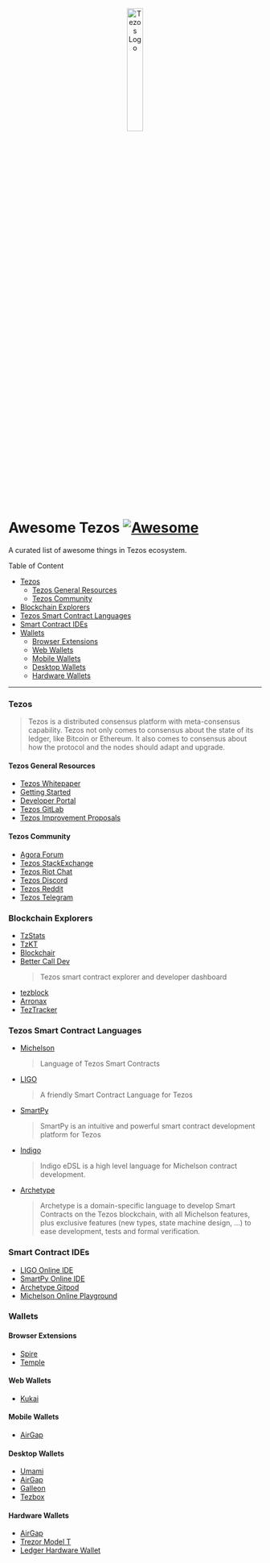 <div align="center">
    <img src="./images/tezos.svg" alt="Tezos Logo" width="25%">
</div>

# **Awesome Tezos** [![Awesome](https://cdn.rawgit.com/sindresorhus/awesome/d7305f38d29fed78fa85652e3a63e154dd8e8829/media/badge.svg)](https://github.com/sindresorhus/awesome)

A curated list of awesome things in Tezos ecosystem.

Table of Content

- [Tezos](#tezos)
  - [Tezos General Resources](#tezos-general-resources)
  - [Tezos Community](#tezos-community)
- [Blockchain Explorers](#blockchain-explorers)
- [Tezos Smart Contract Languages](#tezos-smart-contract-languages)
- [Smart Contract IDEs](#smart-contract-ides)
- [Wallets](#wallets)
  - [Browser Extensions](#browser-extensions)
  - [Web Wallets](#web-wallets)
  - [Mobile Wallets](#mobile-wallets)
  - [Desktop Wallets](#desktop-wallets)
  - [Hardware Wallets](#hardware-wallets)

---

### Tezos

> Tezos is a distributed consensus platform with meta-consensus
> capability. Tezos not only comes to consensus about the state of its ledger,
> like Bitcoin or Ethereum. It also comes to consensus about how the
> protocol and the nodes should adapt and upgrade.

#### Tezos General Resources

- [Tezos Whitepaper](https://whitepaper.io/document/376/tezos-whitepaper)
- [Getting Started](https://tezos.com/docs/learn/get-started)
- [Developer Portal](https://tezos.com/developer-portal)
- [Tezos GitLab](https://gitlab.com/tezos/tezos)
- [Tezos Improvement Proposals](https://gitlab.com/tzip/tzip)

#### Tezos Community

- [Agora Forum](https://forum.tezosagora.org/)
- [Tezos StackExchange](https://tezos.stackexchange.com/)
- [Tezos Riot Chat](https://riot.tzchat.org/)
- [Tezos Discord](https://discord.com/invite/udZwhQn)
- [Tezos Reddit](https://www.reddit.com/r/tezos)
- [Tezos Telegram](https://t.me/tezosplatform)

### Blockchain Explorers

- [TzStats](https://tzstats.com/)
- [TzKT](https://tzkt.io/)
- [Blockchair](https://blockchair.com/tezos)
- [Better Call Dev](https://better-call.dev/)
  > Tezos smart contract explorer and developer dashboard
- [tezblock](https://tezblock.io/)
- [Arronax](https://arronax.io/tezos/mainnet/blocks)
- [TezTracker](https://teztracker.com/en/mainnet/)

### Tezos Smart Contract Languages

- [Michelson](https://tezos.gitlab.io/michelson-reference/)
  > Language of Tezos Smart Contracts
- [LIGO](https://ligolang.org/)
  > A friendly Smart Contract Language for Tezos
- [SmartPy](https://smartpy.io/)
  > SmartPy is an intuitive and powerful smart contract development platform for Tezos
- [Indigo](https://indigo-lang.gitlab.io/)
  > Indigo eDSL is a high level language for Michelson contract development.
- [Archetype](https://archetype-lang.org/)
  > Archetype is a domain-specific language to develop Smart Contracts on the Tezos blockchain, with all Michelson features, plus exclusive features (new types, state machine design, ...) to ease development, tests and formal verification.

### Smart Contract IDEs

- [LIGO Online IDE](https://ide.ligolang.org/)
- [SmartPy Online IDE](https://smartpy.io/ide)
- [Archetype Gitpod](https://gitpod.io/#https://github.com/edukera/try-archetype)
- [Michelson Online Playground](https://try-michelson.com/)

### Wallets

#### Browser Extensions

- [Spire](https://spirewallet.com/)
- [Temple](https://templewallet.com/)

#### Web Wallets

- [Kukai](https://wallet.kukai.app/)

#### Mobile Wallets

- [AirGap](https://airgap.it/)

#### Desktop Wallets

- [Umami](https://umamiwallet.com/)
- [AirGap](https://airgap.it/)
- [Galleon](https://cryptonomic.tech/galleon.html)
- [Tezbox](https://tezbox.com/)

#### Hardware Wallets

- [AirGap](https://airgap.it/)
- [Trezor Model T](https://trezor.io/)
- [Ledger Hardware Wallet](https://www.ledger.com/)
